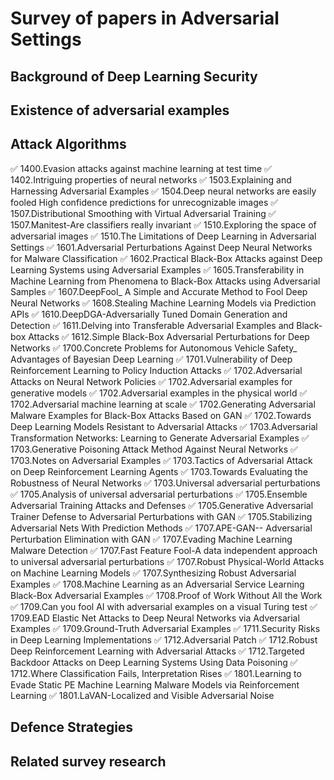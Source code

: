 # Survey of papers in Adversarial Settings
## Background of Deep Learning Security
## Existence of adversarial examples
## Attack Algorithms
:white_check_mark: 1400.Evasion attacks against machine learning at test time
:white_check_mark: 1402.Intriguing properties of neural networks
:white_check_mark: 1503.Explaining and Harnessing Adversarial Examples
:white_check_mark: 1504.Deep neural networks are easily fooled High confidence predictions for unrecognizable images
:white_check_mark: 1507.Distributional Smoothing with Virtual Adversarial Training
:white_check_mark: 1507.Manitest-Are classifiers really invariant
:white_check_mark: 1510.Exploring the space of adversarial images
:white_check_mark: 1510.The Limitations of Deep Learning in Adversarial Settings
:white_check_mark: 1601.Adversarial Perturbations Against Deep Neural Networks for Malware Classification
:white_check_mark: 1602.Practical Black-Box Attacks against Deep Learning Systems using Adversarial Examples
:white_check_mark: 1605.Transferability in Machine Learning from Phenomena to Black-Box Attacks using Adversarial Samples
:white_check_mark: 1607.DeepFool_ A Simple and Accurate Method to Fool Deep Neural Networks
:white_check_mark: 1608.Stealing Machine Learning Models via Prediction APIs
:white_check_mark: 1610.DeepDGA-Adversarially Tuned Domain Generation and Detection
:white_check_mark: 1611.Delving into Transferable Adversarial Examples and Black-box Attacks
:white_check_mark: 1612.Simple Black-Box Adversarial Perturbations for Deep Networks
:white_check_mark: 1700.Concrete Problems for Autonomous Vehicle Safety_ Advantages of Bayesian Deep Learning
:white_check_mark: 1701.Vulnerability of Deep Reinforcement Learning to Policy Induction Attacks
:white_check_mark: 1702.Adversarial Attacks on Neural Network Policies
:white_check_mark: 1702.Adversarial examples for generative models
:white_check_mark: 1702.Adversarial examples in the physical world
:white_check_mark: 1702.Adversarial machine learning at scale
:white_check_mark: 1702.Generating Adversarial Malware Examples for Black-Box Attacks Based on GAN
:white_check_mark: 1702.Towards Deep Learning Models Resistant to Adversarial Attacks
:white_check_mark: 1703.Adversarial Transformation Networks: Learning to Generate Adversarial Examples
:white_check_mark: 1703.Generative Poisoning Attack Method Against Neural Networks
:white_check_mark: 1703.Notes on Adversarial Examples
:white_check_mark: 1703.Tactics of Adversarial Attack on Deep Reinforcement Learning Agents
:white_check_mark: 1703.Towards Evaluating the Robustness of Neural Networks
:white_check_mark: 1703.Universal adversarial perturbations
:white_check_mark: 1705.Analysis of universal adversarial perturbations
:white_check_mark: 1705.Ensemble Adversarial Training Attacks and Defenses
:white_check_mark: 1705.Generative Adversarial Trainer Defense to Adversarial Perturbations with GAN
:white_check_mark: 1705.Stabilizing Adversarial Nets With Prediction Methods
:white_check_mark: 1707.APE-GAN-- Adversarial Perturbation Elimination with GAN
:white_check_mark: 1707.Evading Machine Learning Malware Detection
:white_check_mark: 1707.Fast Feature Fool-A data independent approach to universal adversarial perturbations
:white_check_mark: 1707.Robust Physical-World Attacks on Machine Learning Models
:white_check_mark: 1707.Synthesizing Robust Adversarial Examples
:white_check_mark: 1708.Machine Learning as an Adversarial Service Learning Black-Box Adversarial Examples
:white_check_mark: 1708.Proof of Work Without All the Work
:white_check_mark: 1709.Can you fool AI with adversarial examples on a visual Turing test
:white_check_mark: 1709.EAD Elastic Net Attacks to Deep Neural Networks via Adversarial Examples
:white_check_mark: 1709.Ground-Truth Adversarial Examples
:white_check_mark: 1711.Security Risks in Deep Learning Implementations
:white_check_mark: 1712.Adversarial Patch
:white_check_mark: 1712.Robust Deep Reinforcement Learning with Adversarial Attacks
:white_check_mark: 1712.Targeted Backdoor Attacks on Deep Learning Systems Using Data Poisoning
:white_check_mark: 1712.Where Classification Fails, Interpretation Rises
:white_check_mark: 1801.Learning to Evade Static PE Machine Learning Malware Models via Reinforcement Learning
:white_check_mark: 1801.LaVAN-Localized and Visible Adversarial Noise
## Defence Strategies
## Related survey research
